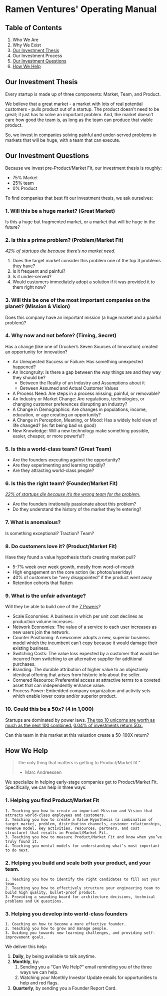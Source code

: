# Ramen Ventures' Operating Manual

## Table of Contents

1. Who We Are
2. Why We Exist
3. [Our Investment Thesis](#our-investment-thesis)
4. Our Investment Process
5. [Our Investment Questions](#our-investment-questions)
6. [How We Help](#how-we-help)

## Our Investment Thesis
Every startup is made up of three components: Market, Team, and Product.

We believe that a great market - a market with lots of real potential customers - pulls product out of a startup. The product doesn't need to be great; it just has to solve an important problem. And, the market doesn't care how good the team is, as long as the team can produce that viable product.

So, we invest in companies solving painful and under-served problems in markets that will be huge, with a team that can execute.

## Our Investment Questions
Because we invest pre-Product/Market Fit, our investment thesis is roughly:
- 75% Market
- 25% team
- 0% Product

To find companies that best fit our investment thesis, we ask ourselves:

### 1. Will this be a huge market? (Great Market)

Is this a huge but fragmented market, or a market that will be huge in the future?

### 2. Is this a prime problem? (Problem/Market Fit)

[_42% of startups die because there’s no market need._](https://www.cbinsights.com/research/startup-failure-reasons-top/)
1. Does the target market consider this problem one of the top 3 problems they have?
2. Is it frequent and painful?
3. Is it under-served?
4. Would customers immediately adopt a solution if it was provided it to them right now?

### 3. Will this be one of the most important companies on the planet? (Mission & Vision)

Does this company have an important mission (a huge market and a painful problem)?

### 4. Why now and not before? (Timing, Secret)

Has a change (like one of Drucker’s Seven Sources of Innovation) created an opportunity for innovation?
- An Unexpected Success or Failure: Has something unexpected happened?
- An Incongruity: Is there a gap between the way things are and they way they should be?
	- Between the Reality of an Industry and Assumptions about it
	- Between Assumed and Actual Customer Values
- A Process Need: Are steps in a process missing, painful, or removable?
- An Industry or Market Change: Are regulations, technologies, or changing customer preferences disrupting an industry?
- A Change in Demographics: Are changes in populations, income, education, or age creating an opportunity?
- A Change in Perception, Meaning, or Mood: Has a widely held view of life changed? (ie: fat being bad vs good)
- New Knowledge: Will a new technology make something possible, easier, cheaper, or more powerful?

### 5. Is this a world-class team? (Great Team)

- Are the founders executing against the opportunity?
- Are they experimenting and learning rapidly?
- Are they attracting world-class people?

### 6. Is this the right team? (Founder/Market Fit)

[_22% of startups die because it’s the wrong team for the problem._](https://www.cbinsights.com/research/startup-failure-reasons-top/)
- Are the founders irrationally passionate about this problem?
- Do they understand the history of the market they’re entering?

### 7. What is anomalous?

Is something exceptional? Traction? Team?

### 8. Do customers love it? (Product/Market Fit)

Have they found a value hypothesis that’s creating market pull?
- 5-7% week over week growth, mostly from word-of-mouth
- High engagement on the core action (ie: photos/user/day)
- 40% of customers be “very disappointed” if the product went away
- Retention cohorts that flatten

### 9. What is the unfair advantage?

Will they be able to build one of the [7 Powers](https://medium.com/@chrisstoneman/notes-on-7-powers-foundations-of-business-by-hamilton-helmer-5d20cfecc753)?
- Scale Economies: A business in which per unit cost declines as production volume increases.
- Network Economies: The value of a service to each user increases as new users join the network.
- Counter Positioning: A newcomer adopts a new, superior business model which the incumbent can’t copy because it would damage their existing business.
- Switching Costs: The value loss expected by a customer that would be incurred from switching to an alternative supplier for additional purchases.
- Branding: The durable attribution of higher value to an objectively identical offering that arises from historic info about the seller.
- Cornered Resource: Preferential access at attractive terms to a coveted asset that can independently enhance value.
- Process Power: Embedded company organization and activity sets which enable lower costs and/or superior product.

### 10. Could this be a 50x? (4 in 1,000)

Startups are dominated by power laws. [The top 10 unicorns are worth as much as the next 100 combined.](https://www.cbinsights.com/research/unicorn-power-law/) [0.04% of investments return 50x.](https://www.sethlevine.com/archives/2014/08/venture-outcomes-are-even-more-skewed-than-you-think.html)

Can this team in this market at this valuation create a 50-100X return?

## How We Help
> The only thing that matters is getting to Product/Market fit.”
> - Marc Andreessen

We specialize in helping early-stage companies get to Product/Market Fit. Specifically, we can help in three ways:

### 1. Helping you find Product/Market Fit
	1. Teaching you how to create an important Mission and Vision that attracts world-class employees and customers.
	2. Teaching you how to create a Value Hypothesis (a combination of target market, problem, distribution channels, customer relationships, revenue model, key activities, resources, partners, and cost structure) that results in Product/Market Fit.
	3. Teaching you how to measure Product/Market Fit and know when you’ve truly found it.
	4. Teaching you mental models for understanding what’s most important to do next.
### 2. Helping you build and scale both your product, and your team.
	1. Teaching you how to identify the right candidates to fill out your team.
	2. Teaching you how to effectively structure your engineering team to build high quality, bullet-proof product.
	3. Providing a sounding board for architecture decisions, technical problems and UX questions.
### 3. Helping you develop into world-class founders
	1. Coaching on how to become a more effective founder.
	2. Teaching you how to grow and manage people.
	3. Guiding you towards new learning challenges, and providing self-improvement goals.

We deliver this help:
1. **Daily**, by being available to talk anytime.
2. **Monthly**, by:
	1. Sending you a “Can We Help?” email reminding you of the three ways we can help.
	2. Watching your Monthly Investor Update emails for opportunities to help and red flags.
3. **Quarterly**, by sending you a Founder Report Card.
